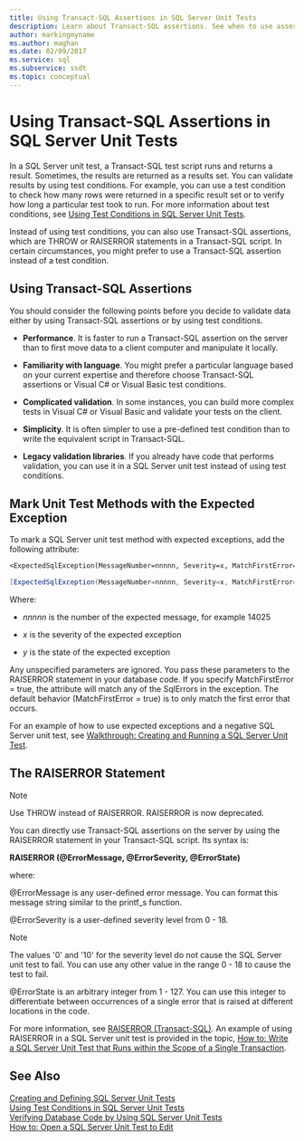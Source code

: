 ```yaml
---
title: Using Transact-SQL Assertions in SQL Server Unit Tests
description: Learn about Transact-SQL assertions. See when to use assertions in SQL Server unit tests and when to use test conditions, and view examples of assertion usage.
author: markingmyname
ms.author: maghan
ms.date: 02/09/2017
ms.service: sql
ms.subservice: ssdt
ms.topic: conceptual
---
```


# Using Transact-SQL Assertions in SQL Server Unit Tests

In a SQL Server unit test, a Transact-SQL test script runs and returns a result. Sometimes, the results are returned as a results set. You can validate results by using test conditions. For example, you can use a test condition to check how many rows were returned in a specific result set or to verify how long a particular test took to run. For more information about test conditions, see [Using Test Conditions in SQL Server Unit Tests](../ssdt/using-test-conditions-in-sql-server-unit-tests.md).  
  
Instead of using test conditions, you can also use Transact-SQL assertions, which are THROW or RAISERROR statements in a Transact-SQL script. In certain circumstances, you might prefer to use a Transact-SQL assertion instead of a test condition.  
  
## Using Transact-SQL Assertions  
You should consider the following points before you decide to validate data either by using Transact-SQL assertions or by using test conditions.  
  
-   **Performance**. It is faster to run a Transact-SQL assertion on the server than to first move data to a client computer and manipulate it locally.  
  
-   **Familiarity with language**. You might prefer a particular language based on your current expertise and therefore choose Transact-SQL assertions or Visual C\# or Visual Basic test conditions.  
  
-   **Complicated validation**. In some instances, you can build more complex tests in Visual C\# or Visual Basic and validate your tests on the client.  
  
-   **Simplicity**. It is often simpler to use a pre-defined test condition than to write the equivalent script in Transact-SQL.  
  
-   **Legacy validation libraries**. If you already have code that performs validation, you can use it in a SQL Server unit test instead of using test conditions.  
  
## Mark Unit Test Methods with the Expected Exception  
To mark a SQL Server unit test method with expected exceptions, add the following attribute:  
  
```vb  
<ExpectedSqlException(MessageNumber=nnnnn, Severity=x, MatchFirstError=false, State=y)> _  
```  
  
```csharp  
[ExpectedSqlException(MessageNumber=nnnnn, Severity=x, MatchFirstError=false, State=y)]  
```  
  
Where:  
  
-   *nnnnn* is the number of the expected message, for example 14025  
  
-   *x* is the severity of the expected exception  
  
-   *y* is the state of the expected exception  
  
Any unspecified parameters are ignored. You pass these parameters to the RAISERROR statement in your database code. If you specify MatchFirstError = true, the attribute will match any of the SqlErrors in the exception. The default behavior (MatchFirstError = true) is to only match the first error that occurs.  
  
For an example of how to use expected exceptions and a negative SQL Server unit test, see [Walkthrough: Creating and Running a SQL Server Unit Test](../ssdt/walkthrough-creating-and-running-a-sql-server-unit-test.md).  
  
## The RAISERROR Statement  
  
> [!NOTE]  
> Use THROW instead of RAISERROR. RAISERROR is now deprecated.  
  
You can directly use Transact-SQL assertions on the server by using the RAISERROR statement in your Transact-SQL script. Its syntax is:  
  
**RAISERROR (\@ErrorMessage, \@ErrorSeverity, \@ErrorState)**  
  
where:  
  
@ErrorMessage is any user-defined error message. You can format this message string similar to the printf_s function.  
  
@ErrorSeverity is a user-defined severity level from 0 - 18.  
  
> [!NOTE]  
> The values '0' and '10' for the severity level do not cause the SQL Server unit test to fail. You can use any other value in the range 0 - 18 to cause the test to fail.  
  
@ErrorState is an arbitrary integer from 1 - 127. You can use this integer to differentiate between occurrences of a single error that is raised at different locations in the code.  
  
For more information, see [RAISERROR (Transact-SQL)](../t-sql/language-elements/raiserror-transact-sql.md). An example of using RAISERROR in a SQL Server unit test is provided in the topic, [How to: Write a SQL Server Unit Test that Runs within the Scope of a Single Transaction](../ssdt/how-to-write-sql-server-unit-test-that-runs-in-single-transaction-scope.md).  
  
## See Also  
[Creating and Defining SQL Server Unit Tests](../ssdt/creating-and-defining-sql-server-unit-tests.md)  
[Using Test Conditions in SQL Server Unit Tests](../ssdt/using-test-conditions-in-sql-server-unit-tests.md)  
[Verifying Database Code by Using SQL Server Unit Tests](../ssdt/verifying-database-code-by-using-sql-server-unit-tests.md)  
[How to: Open a SQL Server Unit Test to Edit](../ssdt/how-to-open-a-sql-server-unit-test-to-edit.md)  
